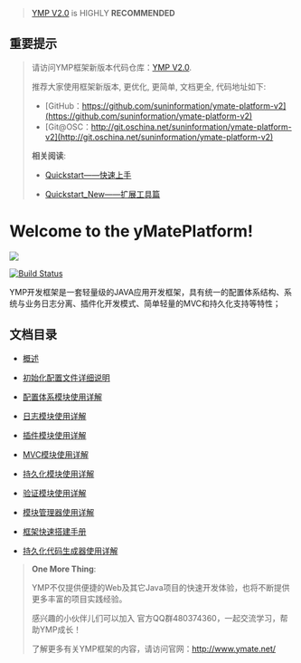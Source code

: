 
> [YMP V2.0](https://github.com/suninformation/ymate-platform-v2) is HIGHLY **RECOMMENDED**
## 重要提示

> 请访问YMP框架新版本代码仓库：[YMP V2.0](https://github.com/suninformation/ymate-platform-v2).
>
> 推荐大家使用框架新版本, 更优化, 更简单, 文档更全, 代码地址如下:
>
> - [GitHub：https://github.com/suninformation/ymate-platform-v2](https://github.com/suninformation/ymate-platform-v2)
> - [Git@OSC：http://git.oschina.net/suninformation/ymate-platform-v2](http://git.oschina.net/suninformation/ymate-platform-v2)
>
> **相关阅读**:
>
> - [Quickstart——快速上手](http://git.oschina.net/suninformation/ymate-platform-v2/wikis/Quickstart)
>
> - [Quickstart_New——扩展工具篇](http://git.oschina.net/suninformation/ymate-platform-v2/wikis/Quickstart_New)
>
>



# Welcome to the yMatePlatform! #

![](https://github.com/suninformation/ymateplatform/wiki/images/ymp_logo.png)

[![Build Status](https://travis-ci.org/suninformation/ymateplatform.png?branch=master)](https://travis-ci.org/suninformation/ymateplatform)

YMP开发框架是一套轻量级的JAVA应用开发框架，具有统一的配置体系结构、系统与业务日志分离、插件化开发模式、简单轻量的MVC和持久化支持等特性；

## 文档目录  ##

* [概述](https://github.com/suninformation/ymateplatform/wiki/Home)
* [初始化配置文件详细说明](https://github.com/suninformation/ymateplatform/wiki/YMP框架初始化配置文件详细说明)
* [配置体系模块使用详解](https://github.com/suninformation/ymateplatform/wiki/YMP框架配置体系模块使用详解)
* [日志模块使用详解](https://github.com/suninformation/ymateplatform/wiki/YMP框架日志模块使用详解)
* [插件模块使用详解](https://github.com/suninformation/ymateplatform/wiki/YMP框架插件模块使用详解)
* [MVC模块使用详解](https://github.com/suninformation/ymateplatform/wiki/YMP框架MVC模块使用详解)
* [持久化模块使用详解](https://github.com/suninformation/ymateplatform/wiki/YMP框架持久化模块使用详解)
* [验证模块使用详解](https://github.com/suninformation/ymateplatform/wiki/YMP框架验证模块使用详解)
* [模块管理器使用详解](https://github.com/suninformation/ymateplatform/wiki/YMP框架模块管理器使用详解)

* [框架快速搭建手册](https://github.com/suninformation/ymateplatform/wiki/YMP框架快速搭建手册)

* [持久化代码生成器使用详解](https://github.com/suninformation/ymateplatform/wiki/YMP框架持久化代码生成器使用详解)


> **One More Thing**:
>
> YMP不仅提供便捷的Web及其它Java项目的快速开发体验，也将不断提供更多丰富的项目实践经验。
>
> 感兴趣的小伙伴儿们可以加入 官方QQ群480374360，一起交流学习，帮助YMP成长！
>
> 了解更多有关YMP框架的内容，请访问官网：http://www.ymate.net/
